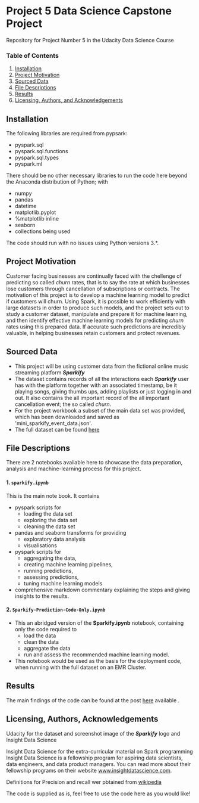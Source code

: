 # Project 5 Data Science Capstone Project
Repository for Project Number 5 in the Udacity Data Science Course

### Table of Contents

1. [Installation](#installation)
2. [Project Motivation](#motivation)
3. [Sourced Data](#data)
3. [File Descriptions](#files)
4. [Results](#results)
5. [Licensing, Authors, and Acknowledgements](#licensing)

## Installation <a name="installation"></a>

The following libraries are required from pypsark:
* pyspark.sql
* pyspark.sql.functions 
* pyspark.sql.types
* pyspark.ml

There should be no other necessary libraries to run the code here beyond the Anaconda distribution of Python; with
* numpy
* pandas
* datetime
* matplotlib.pyplot
* %matplotlib inline 
* seaborn
* collections
being used

The code should run with no issues using Python versions 3.*.

## Project Motivation<a name="motivation"></a>

Customer facing businesses are continually faced with the chellenge of predicting so called _churn_ rates, that is to say the rate at which businesses lose customers through cancellation of subscriptions or contracts.
The motivation of this project is to develop a machine learning model to predict if customers will churn.
Using Spark, it is possible to work efficiently with large datasets in order to produce such models, and the project sets out to study a customer dataset, manipulate and prepare it for machine learning, and then identify effective machine learning models for predicting _churn_ rates using this prepared data.
If accurate such predictions are incredibly valuable, in helping businesses retain customers and protect revenues.

## Sourced Data <a name="data"></a>

* This project will be using customer data from the fictional online music streaming platform **_Sparkify_**
* The dataset contains records of all the interactions each **_Sparkify_** user has with the platform together with an associated timestamp, be it playing songs, giving thumbs ups, adding playlists or just logging in and out. It also contains the all important record of the all important cancellation event; the so called _churn_.
* For the project workbook a subset of the main data set was provided, which has been downloaded and saved as 'mini_sparkify_event_data.json'.
* The full dataset can be found [here](s3n://udacity-dsnd/sparkify/sparkify_event_data.json)

## File Descriptions <a name="files"></a>

There are 2 notebooks available here to showcase the data preparation, analysis and machine-learning process for this project. 

#### 1. `sparkify.ipynb` 

This is the main note book. It contains 
* pyspark scripts for 
   - loading the data set
   - exploring the data set
   - cleaning the data set
* pandas and seaborn transforms for providing 
   - exploratory data analysis 
   - visualisations
* pyspark scripts for 
   - aggregating the data, 
   - creating machine learning pipelines,
   - running predictions,
   - assessing predictions,
   - tuning machine learning models
* comprehensive markdown commentary explaining the steps and giving insights to the results.

#### 2. `Sparkify-Prediction-Code-Only.ipynb`

* This an abridged version of the **Sparkify.ipynb** notebook, containing only the code required to 
  - load the data
  - clean the data
  - aggregate the data
  - run and assess the recommended machine learning model.
 * This notebook would be used as the basis for the deployment code, when running with the full dataset on an EMR Cluster.

## Results<a name="results"></a>

The main findings of the code can be found at the post [here](https://richard-needham.medium.com/.........) available .

## Licensing, Authors, Acknowledgements<a name="licensing"></a>

Udacity for the dataset and screenshot image of the **_Sparkify_** logo and Insight Data Science

Insight Data Science for the extra-curricular material on Spark programming
Insight Data Science is a fellowship program for aspiring data scientists, data engineers, and data product managers. You can read more about their fellowship programs on their website www.insightdatascience.com.

Definitions for Precision and recall wer pbtained from [wikipedia](https://en.wikipedia.org/wiki/Precision_and_recall)

The code is supplied as is, feel free to use the code here as you would like! 
